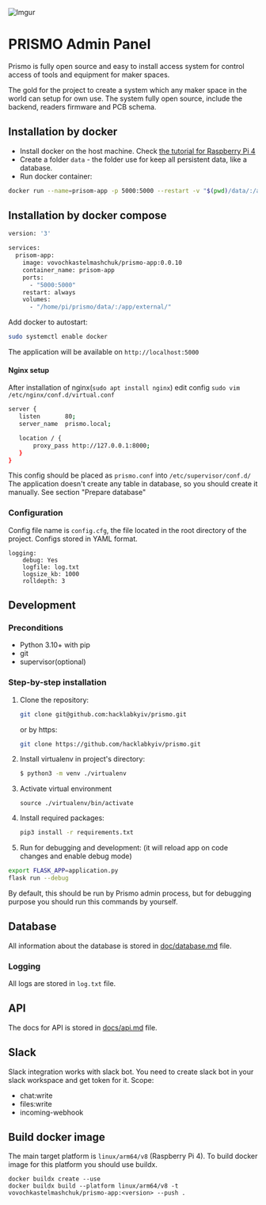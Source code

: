 ![Imgur](https://i.imgur.com/V2k2seh.png)

PRISMO Admin Panel
===================

Prismo is fully open source and easy to install access system for control access of tools and equipment for maker
spaces.

The gold for the project to create a system which any maker space in the world can setup for own use. The system fully
open source, include the backend, readers firmware and PCB schema.

## Installation by docker

- Install docker on the host machine.
  Check [the tutorial for Raspberry Pi 4](https://github.com/codingforentrepreneurs/Pi-Awesome/blob/main/how-tos/Docker%20%26%20Docker%20Compose%20on%20Raspberry%20Pi.md)
- Create a folder `data` - the folder use for keep all persistent data, like a database.
- Run docker container:

```bash
docker run --name=prisom-app -p 5000:5000 --restart -v "$(pwd)/data/:/app/external/" vovochkastelmashchuk/prismo-app:0.0.10
```

## Installation by docker compose

```bash
version: '3'

services:
  prisom-app:
    image: vovochkastelmashchuk/prismo-app:0.0.10
    container_name: prisom-app
    ports:
      - "5000:5000"
    restart: always
    volumes:
      - "/home/pi/prismo/data/:/app/external/"
```

Add docker to autostart:

```bash
sudo systemctl enable docker
```

The application will be available on `http://localhost:5000`

#### Nginx setup

After installation of nginx(`sudo apt install nginx`) edit config `sudo vim /etc/nginx/conf.d/virtual.conf`

```bash
server {
   listen       80;
   server_name  prismo.local;

   location / {
       proxy_pass http://127.0.0.1:8000;
   }
}
```

This config should be placed as `prismo.conf` into `/etc/supervisor/conf.d/`
The application doesn't create any table in database, so you should create it manually. See section "Prepare database"

### Configuration

Config file name is `config.cfg`, the file located in the root directory of the project. Configs stored in YAML format.

```
logging:
    debug: Yes
    logfile: log.txt
    logsize_kb: 1000
    rolldepth: 3
```

## Development

### Preconditions

- Python 3.10+ with pip
- git
- supervisor(optional)

### Step-by-step installation

1. Clone the repository:

    ```sh
    git clone git@github.com:hacklabkyiv/prismo.git
    ```
   or by https:
    ```sh
    git clone https://github.com/hacklabkyiv/prismo.git
    ```

2. Install virtualenv in project's directory:

    ```sh
    $ python3 -m venv ./virtualenv
    ```

3. Activate virtual environment

    ```
    source ./virtualenv/bin/activate
    ```

4. Install required packages:

    ```sh
    pip3 install -r requirements.txt
    ```

5. Run for debugging and development: (it will reload app on code changes and enable debug mode)

```sh
export FLASK_APP=application.py
flask run --debug
```

By default, this should be run by Prismo admin process, but for debugging purpose you should run this commands by
yourself.

## Database

All information about the database is stored in [doc/database.md](docs/database.md) file.

### Logging

All logs are stored in `log.txt` file.

## API

The docs for API is stored in [docs/api.md](docs/api.md) file.

## Slack

Slack integration works with slack bot. You need to create slack bot in your slack workspace and get token for it.
Scope:

- chat:write
- files:write
- incoming-webhook

## Build docker image

The main target platform is `linux/arm64/v8` (Raspberry Pi 4). To build docker image for this platform you should use
buildx.

```
docker buildx create --use
docker buildx build --platform linux/arm64/v8 -t vovochkastelmashchuk/prismo-app:<version> --push .
```
